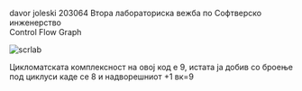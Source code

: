 davor joleski 203064
Втора лабораториска вежба по Софтверско инженерство</br> 
Control Flow Graph

![scrlab](https://user-images.githubusercontent.com/82174803/171613329-a0bc28c8-1076-40b0-8675-206159f347b3.png)

 Цикломатската комплексност на овој код е 9, истата ја добив со броење под циклуси  каде се 8 и надворешниот +1 вк=9 
